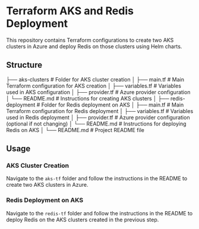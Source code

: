 # Terraform AKS and Redis Deployment

This repository contains Terraform configurations to create two AKS clusters in Azure and deploy Redis on those clusters using Helm charts.

## Structure

├── aks-clusters # Folder for AKS cluster creation
│ ├── main.tf # Main Terraform configuration for AKS creation
│ ├── variables.tf # Variables used in AKS configuration
│ ├── provider.tf # Azure provider configuration
│ └── README.md # Instructions for creating AKS clusters
│
├── redis-deployment # Folder for Redis deployment on AKS
│ ├── main.tf # Main Terraform configuration for Redis deployment
│ ├── variables.tf # Variables used in Redis deployment
│ ├── provider.tf # Azure provider configuration (optional if not changing)
│ └── README.md # Instructions for deploying Redis on AKS
│
└── README.md # Project README file


## Usage

### AKS Cluster Creation

Navigate to the `aks-tf` folder and follow the instructions in the README to create two AKS clusters in Azure.

### Redis Deployment on AKS

Navigate to the `redis-tf` folder and follow the instructions in the README to deploy Redis on the AKS clusters created in the previous step.
